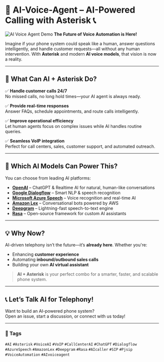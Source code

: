 # 🤖 AI-Voice-Agent – AI-Powered Calling with Asterisk 📞  

![AI Voice Agent Demo](https://media.licdn.com/dms/image/v2/D5622AQF3zK7iIjx4QA/feedshare-shrink_800/B56ZTX1bk3HoAs-/0/1738787897856?e=1750291200&v=beta&t=plF7SG60lay_E-DhHWe68tM-IHuw5hpdp4fGl5Hqiuk)
**The Future of Voice Automation is Here!**

Imagine if your phone system could speak like a human, answer questions intelligently, and handle customer requests—all without any human intervention. With **Asterisk** and modern **AI voice models**, that vision is now a reality.

---

## 🚀 What Can AI + Asterisk Do?

✅ **Handle customer calls 24/7**  
No missed calls, no long hold times—your AI agent is always ready.

✅ **Provide real-time responses**  
Answer FAQs, schedule appointments, and route calls intelligently.

✅ **Improve operational efficiency**  
Let human agents focus on complex issues while AI handles routine queries.

✅ **Seamless VoIP integration**  
Perfect for call centers, sales, customer support, and automated outreach.

---

## 🤖 Which AI Models Can Power This?

You can choose from leading AI platforms:

- **[OpenAI](https://openai.com)** – ChatGPT & Realtime AI for natural, human-like conversations  
- **[Google Dialogflow](https://cloud.google.com/dialogflow)** – Smart NLP & speech recognition  
- **[Microsoft Azure Speech](https://azure.microsoft.com/en-us/products/cognitive-services/speech-services/)** – Voice recognition and real-time AI  
- **[Amazon Lex](https://aws.amazon.com/lex/)** – Conversational bots powered by AWS  
- **[Deepgram](https://deepgram.com/)** – Lightning-fast speech-to-text engine  
- **[Rasa](https://rasa.com/)** – Open-source framework for custom AI assistants

---

## 💡 Why Now?

AI-driven telephony isn’t the future—it’s **already here**. Whether you're:

- Enhancing **customer experience**
- Automating **inbound/outbound sales calls**
- Building your own **AI virtual assistant**

> **AI + Asterisk** is your perfect combo for a smarter, faster, and scalable phone system.

---

## 📞 Let’s Talk AI for Telephony!

Want to build an AI-powered phone system?  
Open an issue, start a discussion, or connect with us today!

---

### 🔖 Tags  
`#AI` `#Asterisk` `#VoiceAI` `#VoIP` `#CallCenterAI` `#ChatGPT` `#Dialogflow` `#AzureSpeech` `#AmazonLex` `#Deepgram` `#Rasa` `#AIcaller` `#SIP` `#Pjsip` `#VoiceAutomation` `#AIvoiceagent`
